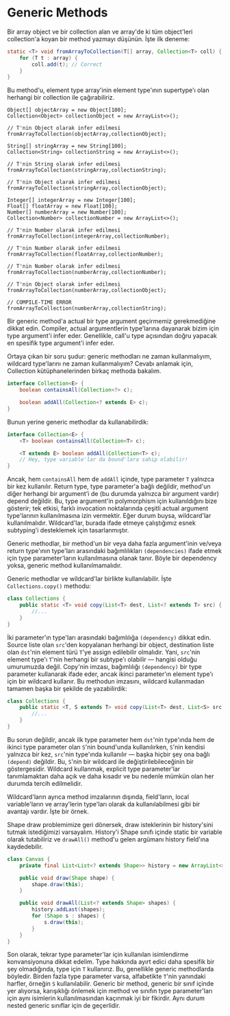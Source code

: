 # Generic Methods

Bir array object ve bir collection alan ve array'de ki tüm object'leri collection'a koyan bir method yazmayı düşünün.
İşte ilk deneme:

```java
static <T> void fromArrayToCollection(T[] array, Collection<T> coll) {
    for (T t : array) {
        coll.add(t); // Correct
    }
}
```

Bu method'u, element type array'inin element type'ının supertype'ı olan herhangi bir collection ile çağırabiliriz.

```
Object[] objectArray = new Object[100];
Collection<Object> collectionObject = new ArrayList<>();

// T'nin Object olarak infer edilmesi
fromArrayToCollection(objectArray,collectionObject);

String[] stringArray = new String[100];
Collection<String> collectionString = new ArrayList<>();

// T'nin String olarak infer edilmesi
fromArrayToCollection(stringArray,collectionString);

// T'nin Object olarak infer edilmesi
fromArrayToCollection(stringArray,collectionObject);

Integer[] integerArray = new Integer[100];
Float[] floatArray = new Float[100];
Number[] numberArray = new Number[100];
Collection<Number> collectionNumber = new ArrayList<>();

// T'nin Number olarak infer edilmesi
fromArrayToCollection(integerArray,collectionNumber);

// T'nin Number olarak infer edilmesi
fromArrayToCollection(floatArray,collectionNumber);

// T'nin Number olarak infer edilmesi
fromArrayToCollection(numberArray,collectionNumber);

// T'nin Object olarak infer edilmesi
fromArrayToCollection(numberArray,collectionObject);

// COMPILE-TIME ERROR
fromArrayToCollection(numberArray,collectionString);
```

Bir generic method'a actual bir type argument geçirmemiz gerekmediğine dikkat edin. Compiler, actual argumentlerin
type'larına dayanarak bizim için type argument'i infer eder. Genellikle, call'u type açısından doğru yapacak en spesifik
type argument'i infer eder.

Ortaya çıkan bir soru şudur: generic methodları ne zaman kullanmalıyım, wildcard type'larını ne zaman kullanmalıyım?
Cevabı anlamak için, Collection kütüphanelerinden birkaç methoda bakalım.

```java
interface Collection<E> {
    boolean containsAll(Collection<?> c);

    boolean addAll(Collection<? extends E> c);
}
```

Bunun yerine generic methodlar da kullanabilirdik:

```java
interface Collection<E> {
    <T> boolean containsAll(Collection<T> c);

    <T extends E> boolean addAll(Collection<T> c);
    // Hey, type variable'lar da bound'lara sahip olabilir!
}
```

Ancak, hem `containsAll` hem de `addAll` içinde, type parameter `T` yalnızca bir kez kullanılır. Return type, type
parameter'a bağlı değildir, method'un diğer herhangi bir argument'i de (bu durumda yalnızca bir argument vardır) depend
değildir. Bu, type argument'in polymorphism için kullanıldığını bize gösterir; tek etkisi, farklı invocation
noktalarında çeşitli actual argument type'larının kullanılmasına izin vermektir. Eğer durum buysa, wildcard'lar
kullanılmalıdır. Wildcard'lar, burada ifade etmeye çalıştığımız esnek subtyping'i desteklemek için tasarlanmıştır.

Generic methodlar, bir method'un bir veya daha fazla argument'inin ve/veya return type'ının type'ları arasındaki
bağımlılıkları `(dependencies)` ifade etmek için type parameter'ların kullanılmasına olanak tanır. Böyle bir dependency
yoksa, generic method kullanılmamalıdır.

Generic methodlar ve wildcard'lar birlikte kullanılabilir. İşte `Collections.copy()` methodu:

```java
class Collections {
    public static <T> void copy(List<T> dest, List<? extends T> src) {
        //...
    }
}
```

İki parameter'ın type'ları arasındaki bağımlılığa `(dependency)` dikkat edin. Source liste olan `src`'den kopyalanan
herhangi bir object, destination liste olan `dst`'nin element türü `T`'ye assign edilebilir olmalıdır. Yani, `src`'nin
element type'ı `T`'nin herhangi bir subtype'ı olabilir — hangisi olduğu umurumuzda değil. Copy'nin imzası, bağımlılığı
`(dependency)` bir type parameter kullanarak ifade eder, ancak ikinci parameter'ın element type'ı için bir wildcard
kullanır. Bu methodun imzasını, wildcard kullanmadan tamamen başka bir şekilde de yazabilirdik:

```java
class Collections {
    public static <T, S extends T> void copy(List<T> dest, List<S> src) {
        //...
    }
}
```

Bu sorun değildir, ancak ilk type parameter hem `dst`'nin type'ında hem de ikinci type parameter olan `S`'nin bound'unda
kullanılırken, `S`'nin kendisi yalnızca bir kez, `src`'nin type'ında kullanılır — başka hiçbir şey ona bağlı `(depend)`
değildir. Bu, `S`'nin bir wildcard ile değiştirilebileceğinin bir göstergesidir. Wildcard kullanmak, explicit type
parameter'lar tanımlamaktan daha açık ve daha kısadır ve bu nedenle mümkün olan her durumda tercih edilmelidir.

Wildcard'ların ayrıca method imzalarının dışında, field'ların, local variable'ların ve array'lerin type'ları olarak da
kullanılabilmesi gibi bir avantajı vardır. İşte bir örnek.

Shape draw problemimize geri dönersek, draw isteklerinin bir history'sini tutmak istediğimizi varsayalım. History'i
Shape sınıfı içinde static bir variable olarak tutabiliriz ve `drawAll()` method'u gelen argümanı history field'ına
kaydedebilir.

```java
class Canvas {
    private final List<List<? extends Shape>> history = new ArrayList<>();

    public void draw(Shape shape) {
        shape.draw(this);
    }

    public void drawAll(List<? extends Shape> shapes) {
        history.addLast(shapes);
        for (Shape s : shapes) {
            s.draw(this);
        }
    }
}
```

Son olarak, tekrar type parameter'lar için kullanılan isimlendirme konvansiyonuna dikkat edelim. Type hakkında ayırt
edici daha spesifik bir şey olmadığında, type için `T` kullanırız. Bu, genellikle generic methodlarda böyledir.
Birden fazla type parameter varsa, alfabetikte `T`'nin yanındaki harfler, örneğin `S` kullanılabilir. Generic bir
method, generic bir sınıf içinde yer alıyorsa, karışıklığı önlemek için method ve sınıfın type parameter'ları için aynı
isimlerin kullanılmasından kaçınmak iyi bir fikirdir. Aynı durum nested generic sınıflar için de geçerlidir.